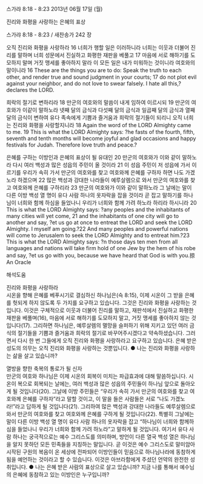 스가랴 8:18 - 8:23 
2013년 06월 17일 (월)

진리와 화평을 사랑하는 은혜의 표상



스가랴 8:18 - 8:23 / 새찬송가 242 장


오직 진리와 화평을 사랑하라
16 너희가 행할 일은 이러하니라 너희는 이웃과 더불어 진리를 말하며 너희 성문에서 진실하고 화평한 재판을 베풀고 17 마음에 서로 해하기를 도모하지 말며 거짓 맹세를 좋아하지 말라 이 모든 일은 내가 미워하는 것이니라 여호와의 말이니라
16 These are the things you are to do: Speak the truth to each other, and render true and sound judgment in your courts; 17 do not plot evil against your neighbor, and do not love to swear falsely. I hate all this,?declares the LORD.   

희락의 절기로 변하리라 
18 만군의 여호와의 말씀이 내게 임하여 이르시되 19 만군의 여호와가 이같이 말하노라 넷째 달의 금식과 다섯째 달의 금식과 일곱째 달의 금식과 열째 달의 금식이 변하여 유다 족속에게 기쁨과 즐거움과 희락의 절기들이 되리니 오직 너희는 진리와 화평을 사랑할지니라
18 Again the word of the LORD Almighty came to me. 19 This is what the LORD Almighty says: ?he fasts of the fourth, fifth, seventh and tenth months will become joyful and glad occasions and happy festivals for Judah. Therefore love truth and peace.?  

은혜를 구하는 이방인과 은혜의 표상이 될 유대인 
20 만군의 여호와가 이와 같이 말하노라 다시 여러 백성과 많은 성읍의 주민이 올 것이라 21 이 성읍 주민이 저 성읍에 가서 이르기를 우리가 속히 가서 만군의 여호와를 찾고 여호와께 은혜를 구하자 하면 나도 가겠노라 하겠으며 22 많은 백성과 강대한 나라들이 예루살렘으로 와서 만군의 여호와를 찾고 여호와께 은혜를 구하리라 23 만군의 여호와가 이와 같이 말하노라 그 날에는 말이 다른 이방 백성 열 명이 유다 사람 하나의 옷자락을 잡을 것이라 곧 잡고 말하기를 하나님이 너희와 함께 하심을 들었나니 우리가 너희와 함께 가려 하노라 하리라 하시니라
20 This is what the LORD Almighty says: ?any peoples and the inhabitants of many cities will yet come, 21 and the inhabitants of one city will go to another and say, ?et us go at once to entreat the LORD and seek the LORD Almighty. I myself am going.?22 And many peoples and powerful nations will come to Jerusalem to seek the LORD Almighty and to entreat him.?23 This is what the LORD Almighty says: ?n those days ten men from all languages and nations will take firm hold of one Jew by the hem of his robe and say, ?et us go with you, because we have heard that God is with you.掠 An Oracle

해석도움





진리와 화평을 사랑하라  
시온을 향해 은혜를 베푸시기로 결심하신 하나님은(슥 8:15), 이제 시온이 그 받을 은혜를 헛되게 하지 않도록 두 가지를 요구하고 있습니다. 그것은 진리와 화평을 사랑하는 것입니다. 이것은 구체적으로 이웃과 더불어 진리를 말하고, 재판석에서 진실하고 화평한 재판을 베풀며(16), 마음에 서로 해하기를 도모하지 말고, 거짓 맹세를 좋아하지 않는 것입니다(17). 그리하면 하나님은, 예루살렘의 멸망을 슬퍼하기 위해 지키고 있던 여러 금식의 절기들을 기쁨과 즐거움과 희락의 절기로 바꾸어주시겠다고 약속하셨습니다. 그러면서 다시 한 번 그들에게 오직 진리와 화평을 사랑하라고 요구하고 있습니다. 은혜 받은 성도의 의무는 오직 진리와 화평을 사랑하는 것뿐입니다. 
● 나는 진리와 화평을 사랑하는 삶을 살고 있습니까?  

열방을 향한 축복의 통로가 될 신자  
만군의 여호와 하나님은 이제 시온의 회복이 미치는 파급효과에 대해 말씀하십니다. 시온이 복으로 회복되는 날에는, 여러 백성과 많은 성읍의 주민들이 하나님 앞으로 돌아오게 될 것입니다(20). 그날에 이방 주민들은 “우리가 속히 가서 만군의 여호와를 찾고 여호와께 은혜를 구하자”라고 말할 것이고, 이 말을 들은 사람들은 서로 “나도 가겠노라!”라고 답하게 될 것입니다(21). 그리하여 많은 백성과 강대한 나라들도 예루살렘으로 와서 만군의 여호와를 찾고 여호와께 은혜를 구하게 될 것입니다(22). 특별히 그날에는 말이 다른 이방 백성 열 명이 유다 사람 하나의 옷자락을 잡고 “하나님이 너희와 함께하심을 들었나니 우리가 너희와 함께 가려 하노라”고 말하게 될 것입니다. 여기서 유다 사람 하나는 궁극적으로는 예수 그리스도를 의미하며, 방언이 다른 열국 백성 열은 하나님을 알지 못하던 모든 민족들을 지칭하는 말입니다. 곧 이것은 예수 그리스도로 말미암아 시작된 구원의 복음이 온 세상에 전파되어 이방인들이 믿음으로 하나님나라에 동참하게 됨을 예언하는 것이라고 할 수 있습니다. 이것은 아브라함에게 주셨던 언약의 완전한 성취입니다. 
● 나는 은혜 받은 사람의 표상으로 살고 있습니까? 지금 나를 통해서 예수님의 은혜에 동참하고 있는 이방인은 누구입니까?